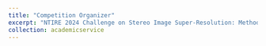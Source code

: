 ```yaml
---
title: "Competition Organizer"
excerpt: "NTIRE 2024 Challenge on Stereo Image Super-Resolution: Methods and Results @ CVPR 2024 <br/>[[Track 1](https://codalab.lisn.upsaclay.fr/competitions/17245)] [[Track 2](https://codalab.lisn.upsaclay.fr/competitions/17246)] [[Project](https://github.com/SYSU-SAIL/Stereo-Image-SR/tree/NTIRE2024)] <br/><img src='/images/ntire2024.png' width='400' />"
collection: academicservice
---
```

